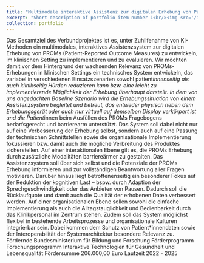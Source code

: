 ```yaml
---
title: "Multimodale interaktive Assistenz zur digitalen Erhebung von Patient-Reported Outcome Measures"
excerpt: "Short description of portfolio item number 1<br/><img src='/images/500x300.png'>"
collection: portfolio
---
```


Das Gesamtziel des Verbundprojektes ist es, unter Zuhilfenahme von KI-Methoden ein multimodales, interaktives Assistenzsystem zur digitalen Erhebung von PROMs (Patient-Reported Outcome Measures) zu entwickeln, im klinischen Setting zu implementieren und zu evaluieren. Wir möchten damit vor dem Hintergrund der wachsenden Relevanz von PROMs-Erhebungen in klinischen Settings ein technisches System entwickeln, das variabel in verschiedenen Einsatzszenarien sowohl patient*innenseitig als auch klinikseitig Hürden reduzieren kann bzw. eine leicht zu implementierende Möglichkeit der Erhebung überhaupt darstellt. In dem von uns angedachten Baseline Szenario wird die Erhebungssituation von einem Assistenzsystem begleitet und betreut, das entweder physisch neben dem Erhebungsgerät oder auch nur virtuell auf demselben Display verkörpert ist und die Patient*innen beim Ausfüllen des PROMs Fragebogens bedarfsgerecht und barrierearm unterstützt. Das System soll dabei nicht nur auf eine Verbesserung der Erhebung selbst, sondern auch auf eine Passung der technischen Schnittstellen sowie die organisationale Implementierung fokussieren bzw. damit auch die mögliche Verbreitung des Produktes sicherstellen. Auf einer interaktionalen Ebene gilt es, die PROMs Erhebung durch zusätzliche Modalitäten barriereärmer zu gestalten. Das Assistenzsystem soll über sich selbst und die Potenziale der PROMs Erhebung informieren und zur vollständigen Beantwortung aller Fragen motivieren. Darüber hinaus liegt betroffenenseitig ein besonderer Fokus auf der Reduktion der kognitiven Last – bspw. durch Adaption der Sprechgeschwindigkeit oder das Anbieten von Pausen. Dadurch soll die Rücklaufquote und damit auch die Qualität der erhobenen Daten verbessert werden. Auf einer organisationalen Ebene sollen sowohl die einfache Implementierung als auch die Alltagstauglichkeit und Bedienbarkeit durch das Klinikpersonal im Zentrum stehen. Zudem soll das System möglichst flexibel in bestehende Arbeitsprozesse und organisationale Kulturen integrierbar sein. Dabei kommen dem Schutz von Patient*innendaten sowie der Interoperabilität der Systemarchitektur besondere Relevanz zu.
Fördernde
Bundesministerium für Bildung und Forschung
Förderprogramm
Forschungsprogramm Interaktive Technologien für Gesundheit und Lebensqualität
Fördersumme
206.000,00 Euro
Laufzeit
2022 - 2025